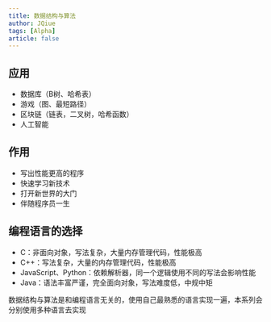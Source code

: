 ```yaml
---
title: 数据结构与算法
author: JQiue
tags: [Alpha]
article: false
---
```


## 应用

+ 数据库（B树、哈希表）
+ 游戏（图、最短路径）
+ 区块链（链表，二叉树，哈希函数）
+ 人工智能

## 作用

+ 写出性能更高的程序
+ 快速学习新技术
+ 打开新世界的大门
+ 伴随程序员一生

## 编程语言的选择

+ C：非面向对象，写法复杂，大量内存管理代码，性能极高
+ C++：写法复杂，大量的内存管理代码，性能极高
+ JavaScript、Python：依赖解析器，同一个逻辑使用不同的写法会影响性能
+ Java：语法丰富严谨，完全面向对象，写法难度低，中规中矩

数据结构与算法是和编程语言无关的，使用自己最熟悉的语言实现一遍，本系列会分别使用多种语言去实现
